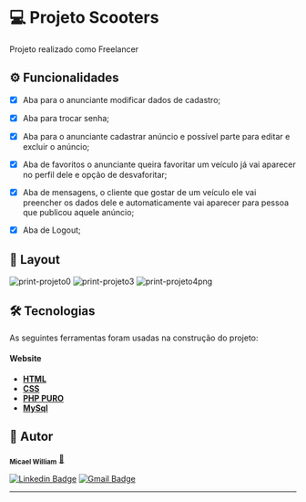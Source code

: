 

<h1>💻 Projeto Scooters</h1>

<p>Projeto realizado como Freelancer </p>

## ⚙️ Funcionalidades

- [x] Aba para o anunciante modificar dados de cadastro;
- [x] Aba para trocar senha;
- [x] Aba para o anunciante cadastrar anúncio e possível parte para editar e excluir o anúncio;
- [x] Aba de favoritos o anunciante queira favoritar um veículo já vai aparecer no perfil dele e opção de desvaforitar;
- [x] Aba de mensagens, o cliente que gostar de um veículo ele vai preencher os dados dele e automaticamente vai aparecer para pessoa que publicou aquele anúncio;
- [x] Aba de Logout;  


## 🎨 Layout


![print-projeto0](https://github.com/Micael-William/scooters/assets/90733510/3d2bcce2-998a-45e5-929c-40364a9f34b6)
![print-projeto3](https://github.com/Micael-William/scooters/assets/90733510/2e9d28ab-f52c-488d-ad87-d8a4a16f9329)
![print-projeto4png](https://github.com/Micael-William/scooters/assets/90733510/e496da47-e153-49da-8293-4ba6b8701f91)


## 🛠 Tecnologias


As seguintes ferramentas foram usadas na construção do projeto:

#### **Website**

- **[HTML](https://developer.mozilla.org/pt-BR/docs/Web/HTML)**
- **[CSS](https://developer.mozilla.org/pt-BR/docs/Web/CSS)**
- **[PHP PURO](https://www.php.net/)**
- **[MySql](https://www.mysql.com/)**

## 🦸 Autor

<!--  <img style="border-radius: 50%;" src="" width="100px;" alt="Micael-William"/> -->
<!--  <br /> -->
 <sub><b>Micael William</b></sub></a> <a href="https://bit.ly/Linkedin-Micael-William" title="perfil" target="_blank">🚀</a>
<!--  <br /> -->

[![Linkedin Badge](https://img.shields.io/badge/-Micael-William?style=flat-square&logo=Linkedin&logoColor=white&link=https://bit.ly/Linkedin-Micael-William)](https://bit.ly/Linkedin-Micael-William)
[![Gmail Badge](https://img.shields.io/badge/-Micael-William?style=flat-square&logo=Gmail&logoColor=white&link=mailto:mw931991@gmail.com)](mailto:mw931991@gmail.com)

---
